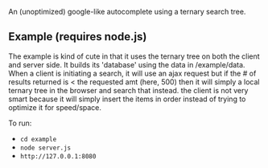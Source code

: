An (unoptimized) google-like autocomplete using a ternary search tree.  

## Example (requires node.js)

The example is kind of cute in that it uses the ternary tree on both the client and server side.  It builds its 'database' using the data in /example/data.
When a client is initiating a search, it will use an ajax request but if the # of results returned is < the requested amt (here, 500) then it will simply a local
ternary tree in the browser and search that instead. the client is not very smart because it will simply insert the items in order instead of trying to optimize it
for speed/space.

To run:

 * `cd example`
 * `node server.js`
 * `http://127.0.0.1:8080`


